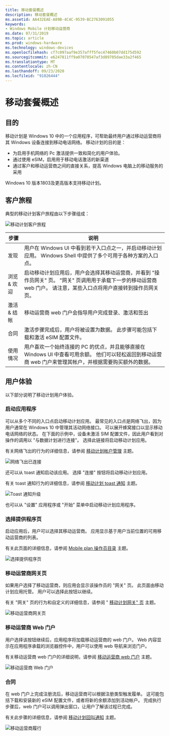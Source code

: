 ```yaml
---
title: 移动套餐概述
description: 移动套餐概述
ms.assetid: AA432EAE-A89B-4C4C-9539-BC2763091055
keywords:
- Windows Mobile 计划移动运营商
ms.date: 07/31/2019
ms.topic: article
ms.prod: windows-hardware
ms.technology: windows-devices
ms.openlocfilehash: cf7c097aaf9e357afff5fec47460b07dd175d592
ms.sourcegitcommit: e6247811ff9a07070547af3d89705dae33a2f465
ms.translationtype: MT
ms.contentlocale: zh-CN
ms.lasthandoff: 09/23/2020
ms.locfileid: "91026444"
---
```

# <a name="mobile-plans-overview"></a>移动套餐概述

## <a name="purpose"></a>目的

移动计划是 Windows 10 中的一个应用程序，可帮助最终用户通过移动运营商将其 Windows 设备连接到移动电话网络。 移动计划的目的是：

- 为启用手机网络的 Pc 激活提供一致和简化的用户体验。
- 通过使用 eSIM，启用用于移动电话激活的新渠道
- 通过客户和移动运营商之间的直接关系，提高 Windows 电脑上的移动服务的采用

Windows 10 版本1803及更高版本支持移动计划。

## <a name="customer-journey"></a>客户旅程

典型的移动计划客户旅程由以下步骤组成：

![移动计划客户旅程](images/mobile_plans_customer_journey.png)

步骤 | 说明
------|------------
发现 | 用户在 Windows UI 中看到若干入口点之一，并启动移动计划应用。 Windows Shell 中提供了多个可用于各种方案的入口点。
浏览 & 欢迎 | 启动移动计划应用后，用户会选择其移动运营商，并看到 "操作员网关" 页。 "网关" 页调用用于承载下一步的移动运营商 web 门户。 请注意，某些入口点将用户直接转到操作员网关页。
激活 & 结帐 | 移动运营商 web 门户会指导用户完成登录、激活和签出
合同 | 激活步骤完成后，用户将被设置为数据。 此步骤可能包括下载和激活 eSIM 配置文件。
使用情况 | 用户喜欢一个始终连接的 PC 的优点，并且能够直接在 Windows UI 中查看可用余额。 他们可以轻松返回到移动运营商 web 门户来管理其帐户，并根据需要购买额外的数据。

## <a name="user-experience"></a>用户体验

以下部分说明了移动计划用户体验。

### <a name="launching-the-app"></a>启动应用程序

可以从多个不同的入口点启动移动计划应用。 最常见的入口点是网络飞出，因为用户通常在 Windows 10 中管理其活动网络接口。 可以展开蜂窝接口以显示移动电话网络的状态。 在下面的示例中，设备未激活 SIM 配置文件，因此用户看到对操作的调用以 "与数据计划进行连接"。 选择此链接将启动移动计划应用。

有关网络飞出的行为的详细信息，请参阅 [移动计划帐户管理](mobile-plans-account-management.md) 主题。

![网络飞出已连接](images/network_flyout_get_connected.png)

还可以从 toast 通知启动该应用。 选择 "连接" 按钮将启动移动计划应用。

有关 toast 通知行为的详细信息，请参阅 [移动计划 toast 通知](mobile-plans-notifications.md) 主题。

![Toast 通知升级](images/toast_notification_promotion.png)

也可以从 "设置" 应用程序或 "开始" 菜单中启动移动计划应用程序。

### <a name="select-provider-page"></a>选择提供程序页

启动应用后，用户可以选择其移动运营商。 应用显示基于用户当前位置的可用移动运营商的列表。

有关此页面的详细信息，请参阅 [Mobile plan 操作员目录](mobile-plans-catalog.md) 主题。

![选择提供程序页](images/select_provider_page.png)

### <a name="mobile-operator-gateway-page"></a>移动运营商网关页

如果用户选择了移动运营商，则应用会显示该操作员的 "网关" 页。 此页面由移动计划应用托管。 用户可以选择此按钮以继续。

有关 "网关" 页的行为和自定义的详细信息，请参阅 " [移动计划网关" 页](mobile-plans-gateway.md) 主题。

![移动运营商网关页](images/mobile_operator_gateway_page.png)

### <a name="mobile-operator-web-portal"></a>移动运营商 Web 门户

用户选择该按钮继续后，应用程序将加载移动运营商的 web 门户。 Web 内容显示在应用程序承载的浏览器控件中，用户可以使用 web 导航来浏览门户。

有关移动运营商 web 门户的详细说明，请参阅 [移动运营商 web 门户](mobile-plans-web-portal.md) 主题。

![移动运营商 Web 门户](images/mobile_operator_web_portal.png)

### <a name="fulfillment"></a>合同

在 web 门户上完成注册流后，移动运营商可以根据注册类型触发履单。 这可能包括下载和安装新的 eSIM 配置文件，或者将新的余额添加到活动帐户。 完成执行步骤后，web 门户可以调用弹出窗口，让用户了解该过程已完成。

有关此步骤的详细信息，请参阅 [移动计划回叫通知](mobile-plans-callback-notifications.md) 主题。

![移动运营商履行](images/mobile_operator_activation.png)
